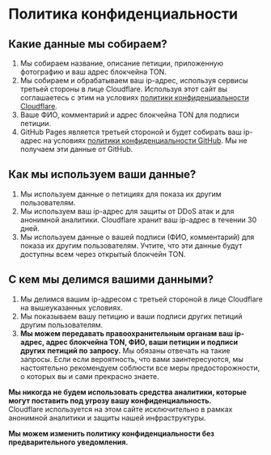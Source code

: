 # Политика конфиденциальности

## Какие данные мы собираем?

1. Мы собираем название, описание петиции, приложенную фотографию и ваш адрес блокчейна TON.
2. Мы собираем и обрабатываем ваш ip-адрес, используя сервисы третьей стороны в лице Cloudflare. Используя этот сайт вы соглашаетесь с этим на условиях [политики конфиденциальности Cloudflare](https://www.cloudflare.com/privacypolicy).
3. Ваше ФИО, комментарий и адрес блокчейна TON для подписи петиции.
4. GitHub Pages является третьей стороной и будет собирать ваш ip-адрес на условиях [политики конфиденциальности GitHub](https://docs.github.com/en/site-policy/privacy-policies/github-privacy-statement). Мы не получаем эти данные от GitHub.

## Как мы используем ваши данные?

1. Мы используем данные о петициях для показа их другим пользователям.
2. Мы используем ваш ip-адрес для защиты от DDoS атак и для анонимной аналитики. Cloudflare хранит ваш ip-адрес в течении 30 дней.
3. Мы используем данные о вашей подписи (ФИО, комментарий) для показа их другим пользователям. Учтите, что эти данные будут доступны всем через открытый блокчейн TON.

## С кем мы делимся вашими данными?

1. Мы делимся вашим ip-адресом с третьей стороной в лице Cloudflare на вышеуказанных условиях.
2. Мы показываем вашу петицию и ваши подписи других петиций другим пользователям.
3. **Мы можем передавать правоохранительным органам ваш ip-адрес, адрес блокчейна TON, ФИО, ваши петиции и подписи других петиций по запросу.**
   Мы обязаны отвечать на такие запросы. Если если вероятность, что вами заинтересуются, мы настоятельно рекомендуем соблюсти все меры предосторожности, о которых вы и сами прекрасно знаете.

**Мы никогда не будем использовать средства аналитики, которые могут поставить под угрозу вашу конфиденциальность.**<br>
Cloudflare используется на этом сайте исключительно в рамках анонимной аналитики и защиты нашей инфраструктуры.

**Мы можем изменить политику конфиденциальности без предварительного уведомления.**
